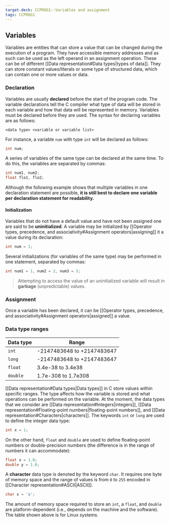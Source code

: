 ```yaml
---
target-deck: CCPROG1::Variables and assignment
tags: CCPROG1
---
```


## Variables

Variables are entities that can store a value that can be changed during the execution of a program. They have accessible memory addresses and as such can be used as the left operand in an assignment operation. These can be of different [[Data representation#Data types|types of data]]. They can store constant values/literals or some type of structured data, which can contain one or more values or data.
<!--ID: 1694694364092-->

### Declaration

Variables are usually **declared** before the start of the program code. The variable declarations tell the C compiler what type of data will be stored in each variable and how that data will be represented in memory. Variables must be declared before they are used. The syntax for declaring variables are as follows:
```
<data type> <variable or variable list>
```
For instance, a variable `num` with type `int` will be declared as follows:
```c
int num;
```
A series of variables of the same type can be declared at the same time. To do this, the variables are separated by commas:
```c
int num1, num2;
float flo1, flo2;
```
Although the following example shows that multiple variables in one declaration statement are possible, **it is still best to declare one variable per declaration statement for readability.**
<!--ID: 1698042781744-->

#### Initialization

Variables that do not have a default value and have not been assigned one are said to be **uninitialized**. A variable may be initialized by [[Operator types, precedence, and associativity#Assignment operators|assigning]] it a value during its declaration:
```c
int num = 1;
```
Several initializations (for variables of the same type) may be performed in one statement, separated by commas:
```c
int num1 = 1, num2 = 2, num3 = 3;
```
> Attempting to access the value of an uninitialized variable will result in **garbage** (unpredictable) values.
<!--ID: 1698042781753-->

### Assignment

Once a variable has been declared, it can be [[Operator types, precedence, and associativity#Assignment operators|assigned]] a value.
<!--ID: 1698042781760-->

### Data type ranges

|**Data type**|**Range**|
|---|---|
|`int`|-2147483648 to +2147483647|
|`long`|-2147483648 to +2147483647|
|`float`|3.4e-38 to 3.4e38|
|`double`|1.7e-308 to 1.7e308</table>|
$$
$$
[[Data representation#Data types|Data types]] in C store values within specific ranges. The type affects how the variable is stored and what operations can be performed on the variable.
At the moment, the data types that we consider are [[Data representation#Integers|integers]], [[Data representation#Floating-point numbers|floating-point numbers]], and [[Data representation#Characters|characters]].
The keywords `int` or `long` are used to define the integer data type:
```c
int x = 1;
```
On the other hand, `float` and `double` are used to define floating-point numbers or double-precision numbers (the difference is in the range of numbers it can accommodate):
```c
float x = 1.0;
double y = 1.0;
```
A **character** data type is denoted by the keyword `char`. It requires one byte of memory space and the range of values is from `0` to `255` encoded in [[Character representation#ASCII|ASCII]].
```c
char x = 'a';
```
The amount of memory space required to store an `int`, a `float`, and `double` are platform-dependent (i.e., depends on the machine and the software). The table shown above is for Linux systems.
<!--ID: 1694694364095-->